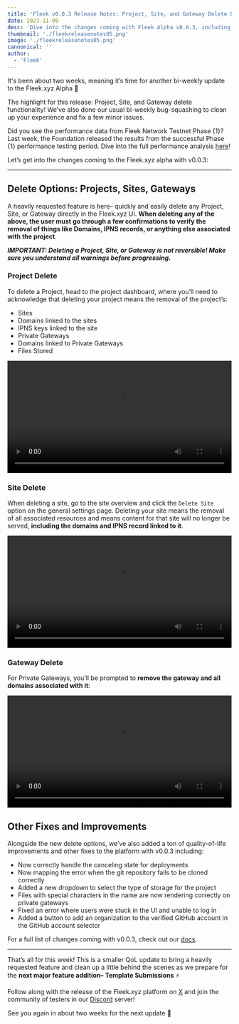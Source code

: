 ```yaml
---
title: 'Fleek v0.0.3 Release Notes: Project, Site, and Gateway Delete Options, QoL Improvements'
date: 2023-11-09
desc: 'Dive into the changes coming with Fleek Alpha v0.0.3, including Project, Site, and Gateway Delete Options.'
thumbnail: './fleekreleasenotes05.png'
image: './fleekreleasenotes05.png'
cannonical: ''
author:
  - 'Fleek'
---
```


It's been about two weeks, meaning it’s time for another bi-weekly update to the Fleek.xyz Alpha 🤙

The highlight for this release: Project, Site, and Gateway delete functionality! We’ve also done our usual bi-weekly bug-squashing to clean up your experience and fix a few minor issues.

Did you see the performance data from Fleek Network Testnet Phase {1}? Last week, the Foundation released the results from the successful Phase {1} performance testing period. Dive into the full performance analysis [here](https://blog.fleek.network/post/fleek-network-phase-1-recap/)!

Let’s get into the changes coming to the Fleek.xyz alpha with v0.0.3:

---

## Delete Options: Projects, Sites, Gateways

A heavily requested feature is here– quickly and easily delete any Project, Site, or Gateway directly in the Fleek.xyz UI. **When deleting any of the above, the user must go through a few confirmations to verify the removal of things like Domains, IPNS records, or anything else associated with the project**.

**_IMPORTANT: Deleting a Project, Site, or Gateway is not reversible! Make sure you understand all warnings before progressing._**

### Project Delete

To delete a Project, head to the project dashboard, where you’ll need to acknowledge that deleting your project means the removal of the project’s:

- Sites
- Domains linked to the sites
- IPNS keys linked to the site
- Private Gateways
- Domains linked to Private Gateways
- Files Stored

<video width="100%" height="auto" autoplay loop>
 <source src="./project-delete.mp4" type="video/mp4">
 Your browser does not support the video tag.
</video>

### Site Delete

When deleting a site, go to the site overview and click the `Delete Site` option on the general settings page. Deleting your site means the removal of all associated resources and means content for that site will no longer be served, **including the domains and IPNS record linked to it**.

<video width="100%" height="auto" autoplay loop>
 <source src="./site-delete-updated.mp4" type="video/mp4">
 Your browser does not support the video tag.
</video>

### Gateway Delete

For Private Gateways, you’ll be prompted to **remove the gateway and all domains associated with it**:

<video width="100%" height="auto" autoplay loop>
 <source src="./delete-gateway.mp4" type="video/mp4">
 Your browser does not support the video tag.
</video>

## Other Fixes and Improvements

Alongside the new delete options, we’ve also added a ton of quality-of-life improvements and other fixes to the platform with v0.0.3 including:

- Now correctly handle the canceling state for deployments
- Now mapping the error when the git repository fails to be cloned correctly
- Added a new dropdown to select the type of storage for the project
- Files with special characters in the name are now rendering correctly on private gateways
- Fixed an error where users were stuck in the UI and unable to log in
- Added a button to add an organization to the verified GitHub account in the GitHub account selector

For a full list of changes coming with v0.0.3, check out our [docs](https://docs.fleek.xyz/release-notes/release-notes-0.0.3).

---

That’s all for this week! This is a smaller QoL update to bring a heavily requested feature and clean up a little behind the scenes as we prepare for the **next major feature addition– Template Submissions** ⚡

Follow along with the release of the Fleek.xyz platform on [X](https://twitter.com/fleekxyz) and join the community of testers in our [Discord](http://discord.gg/fleek) server!

See you again in about two weeks for the next update 🤙

